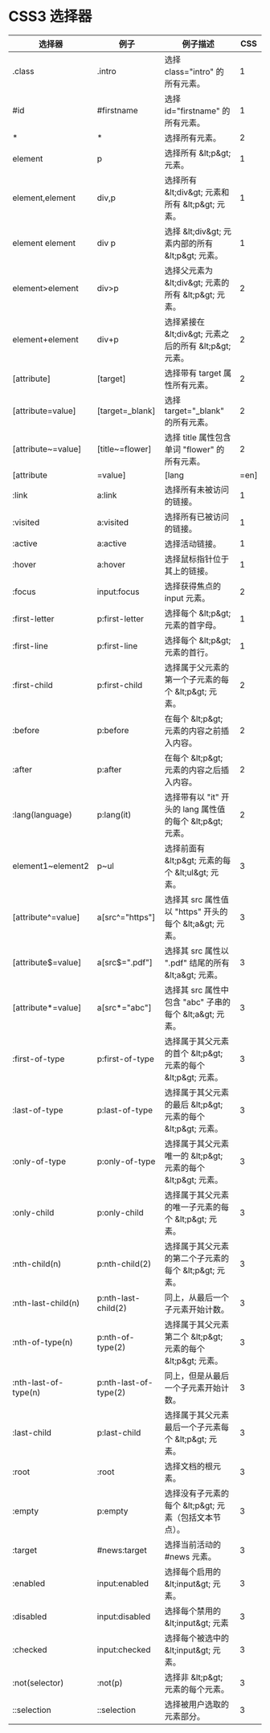 
# CSS3 选择器

| 选择器 | 例子 | 例子描述 | CSS |
|---|---|---|---|
| .class | .intro | 选择 class="intro" 的所有元素。 | 1
| #id | #firstname | 选择 id="firstname" 的所有元素。 | 1
| * | * | 选择所有元素。 | 2
| element | p | 选择所有 &amp;lt;p&amp;gt; 元素。 | 1
| element,element | div,p | 选择所有 &amp;lt;div&amp;gt; 元素和所有 &amp;lt;p&amp;gt; 元素。 | 1
| element element | div p | 选择 &amp;lt;div&amp;gt; 元素内部的所有 &amp;lt;p&amp;gt; 元素。 | 1
| element>element | div>p | 选择父元素为 &amp;lt;div&amp;gt; 元素的所有 &amp;lt;p&amp;gt; 元素。 | 2
| element+element | div+p | 选择紧接在 &amp;lt;div&amp;gt; 元素之后的所有 &amp;lt;p&amp;gt; 元素。 | 2
| [attribute] | [target] | 选择带有 target 属性所有元素。 | 2
| [attribute=value] | [target=_blank] | 选择 target="_blank" 的所有元素。 | 2
| [attribute~=value] | [title~=flower] | 选择 title 属性包含单词 "flower" 的所有元素。 | 2
| [attribute|=value] | [lang|=en] | 选择 lang 属性值以 "en" 开头的所有元素。 | 2
| :link | a:link | 选择所有未被访问的链接。 | 1
| :visited | a:visited | 选择所有已被访问的链接。 | 1
| :active | a:active | 选择活动链接。 | 1
| :hover | a:hover | 选择鼠标指针位于其上的链接。 | 1
| :focus | input:focus | 选择获得焦点的 input 元素。 | 2
| :first-letter | p:first-letter | 选择每个 &amp;lt;p&amp;gt; 元素的首字母。 | 1
| :first-line | p:first-line | 选择每个 &amp;lt;p&amp;gt; 元素的首行。 | 1
| :first-child | p:first-child | 选择属于父元素的第一个子元素的每个 &amp;lt;p&amp;gt; 元素。 | 2
| :before | p:before | 在每个 &amp;lt;p&amp;gt; 元素的内容之前插入内容。 | 2
| :after | p:after | 在每个 &amp;lt;p&amp;gt; 元素的内容之后插入内容。 | 2
| :lang(language) | p:lang(it) | 选择带有以 "it" 开头的 lang 属性值的每个 &amp;lt;p&amp;gt; 元素。 | 2
| element1~element2 | p~ul | 选择前面有 &amp;lt;p&amp;gt; 元素的每个 &amp;lt;ul&amp;gt; 元素。 | 3
| [attribute^=value] | a[src^="https"] | 选择其 src 属性值以 "https" 开头的每个 &amp;lt;a&amp;gt; 元素。 | 3
| [attribute$=value] | a[src$=".pdf"] | 选择其 src 属性以 ".pdf" 结尾的所有 &amp;lt;a&amp;gt; 元素。 | 3
| [attribute*=value] | a[src*="abc"] | 选择其 src 属性中包含 "abc" 子串的每个 &amp;lt;a&amp;gt; 元素。 | 3
| :first-of-type | p:first-of-type | 选择属于其父元素的首个 &amp;lt;p&amp;gt; 元素的每个 &amp;lt;p&amp;gt; 元素。 | 3
| :last-of-type | p:last-of-type | 选择属于其父元素的最后 &amp;lt;p&amp;gt; 元素的每个 &amp;lt;p&amp;gt; 元素。 | 3
| :only-of-type | p:only-of-type | 选择属于其父元素唯一的 &amp;lt;p&amp;gt; 元素的每个 &amp;lt;p&amp;gt; 元素。 | 3
| :only-child | p:only-child | 选择属于其父元素的唯一子元素的每个 &amp;lt;p&amp;gt; 元素。 | 3
| :nth-child(n) | p:nth-child(2) | 选择属于其父元素的第二个子元素的每个 &amp;lt;p&amp;gt; 元素。 | 3
| :nth-last-child(n) | p:nth-last-child(2) | 同上，从最后一个子元素开始计数。 | 3
| :nth-of-type(n) | p:nth-of-type(2) | 选择属于其父元素第二个 &amp;lt;p&amp;gt; 元素的每个 &amp;lt;p&amp;gt; 元素。 | 3
| :nth-last-of-type(n) | p:nth-last-of-type(2) | 同上，但是从最后一个子元素开始计数。 | 3
| :last-child | p:last-child | 选择属于其父元素最后一个子元素每个 &amp;lt;p&amp;gt; 元素。 | 3
| :root | :root | 选择文档的根元素。 | 3
| :empty | p:empty | 选择没有子元素的每个 &amp;lt;p&amp;gt; 元素（包括文本节点）。 | 3
| :target | #news:target | 选择当前活动的 #news 元素。 | 3
| :enabled | input:enabled | 选择每个启用的 &amp;lt;input&amp;gt; 元素。 | 3
| :disabled | input:disabled | 选择每个禁用的 &amp;lt;input&amp;gt; 元素 | 3
| :checked | input:checked | 选择每个被选中的 &amp;lt;input&amp;gt; 元素。 | 3
| :not(selector) | :not(p) | 选择非 &amp;lt;p&amp;gt; 元素的每个元素。 | 3
| ::selection | ::selection | 选择被用户选取的元素部分。 | 3

